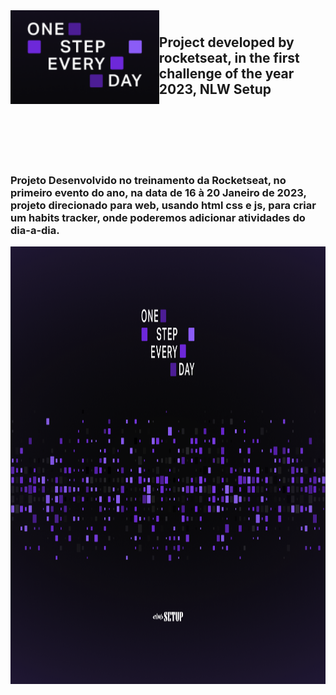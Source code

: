 
<img align="left" height = "150em" src="https://github.com/LeandroDukievicz/PROJECT-NLW-TRACK-EXPLORER-/blob/main/wallpappers/sdsd.png" />


#



## Project developed by rocketseat, in the first challenge of the year 2023, NLW Setup<br><br><br><br><br>




### Projeto Desenvolvido no treinamento da Rocketseat, no primeiro evento do ano, na data de 16 à 20 Janeiro de 2023, projeto direcionado para web, usando html css e js, para criar um habits tracker, onde poderemos adicionar atividades do dia-a-dia.


<img  align="center" height="700em" src="https://github.com/LeandroDukievicz/PROJECT-NLW-TRACK-EXPLORER-/blob/main/wallpappers/Wallpaper%20-%201400x900.png" />
